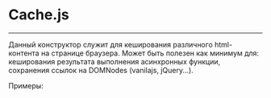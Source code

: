# Cache.js
------------
Данный конструктор служит для кеширования различного html-контента на странице браузера. Может быть полезен как минимум для: 
кеширования результата выполнения асинхронных функции, сохранения ссылок на DOMNodes (vanilajs, jQuery...).

Примеры:
```javascript



```

